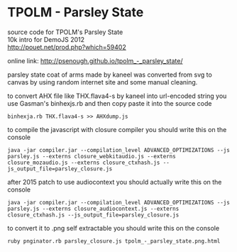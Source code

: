 TPOLM - Parsley State
=====================


source code for TPOLM's Parsley State  
10k intro for DemoJS 2012  
http://pouet.net/prod.php?which=59402 

online link: http://psenough.github.io/tpolm_-_parsley_state/


parsley state coat of arms made by kaneel was converted from svg to canvas by using random internet site and some manual cleaning.

to convert AHX file like THX.flava4-s by kaneel into url-encoded string you use Gasman's binhexjs.rb and then copy paste it into the source code

`binhexja.rb THX.flava4-s >> AHXdump.js`

to compile the javascript with closure compiler you should write this on the console

`java -jar compiler.jar --compilation_level ADVANCED_OPTIMIZATIONS --js parsley.js --externs closure_webkitaudio.js --externs closure_mozaudio.js --externs closure_ctxhash.js --js_output_file=parsley_closure.js`

after 2015 patch to use audiocontext you should actually write this on the console

`java -jar compiler.jar --compilation_level ADVANCED_OPTIMIZATIONS --js parsley.js --externs closure_audiocontext.js --externs closure_ctxhash.js --js_output_file=parsley_closure.js`

to convert it to .png self extractable you should write this on the console

`ruby pnginator.rb parsley_closure.js tpolm_-_parsley_state.png.html`
